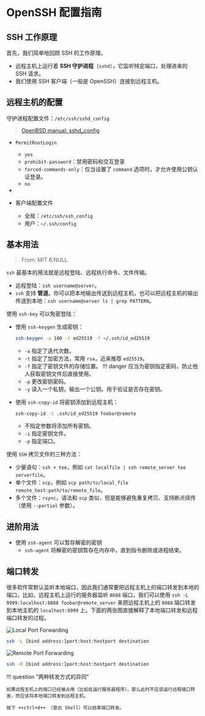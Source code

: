 # OpenSSH 配置指南

## SSH 工作原理

首先，我们简单地回顾 SSH 的工作原理。

- 远程主机上运行着 **SSH 守护进程**（`sshd`），它监听特定端口，处理进来的 SSH 请求。
- 我们使用 SSH 客户端（一般是 OpenSSH）连接到远程主机。

## 远程主机的配置

守护进程配置文件：`/etc/ssh/sshd_config`

> [OpenBSD manual: sshd_config](https://man.openbsd.org/sshd_config)

- `PermitRootLogin`
    - `yes`
    - `prohibit-password`：禁用密码和交互登录
    - `forced-commands-only`：仅当设置了 `command` 选项时，才允许使用公钥认证登录。
    - `no`
- 

-   客户端配置文件
    -   全局：`/etc/ssh/ssh_config`
    -   用户：`~/.ssh/config`

## 基本用法

> From: MIT 6.NULL

`ssh` 最基本的用法就是远程登陆、远程执行命令、文件传输。

-   远程登陆：`ssh username@server`。
-   `ssh` 支持 **管道**。你可以把本地输出传送到远程主机，也可以把远程主机的输出传送到本地：`ssh username@server ls | grep PATTERN`。

使用 `ssh-key` 可以免密登陆：

-   使用 `ssh-keygen` 生成密钥：

    ```bash
    ssh-keygen -a 100 -t ed25519 -f ~/.ssh/id_ed25519
    ```

    -   `-a` 指定了迭代次数。
    -   `-t` 指定了加密方法，常用 `rsa`，近来推荐 `ed25519`。
    -   `-f` 指定了密钥文件的存储位置。
        !!! danger
        应当为密钥指定密码，防止他人获取密钥文件后直接使用。
    -   `-p` 更改密钥密码。
    -   `-y` 读入一个私钥，输出一个公钥。用于验证是否存在密钥。

-   使用 `ssh-copy-id` 将密钥添加到远程主机：

    ```bash
    ssh-copy-id -i .ssh/id_ed25519 foobar@remote
    ```

    -   不指定参数将添加所有密钥。
    -   `-i` 指定密钥文件。
    -   `-p` 指定端口。

使用 `SSH` 拷贝文件的三种方法：

-   少量语句：`ssh + tee`，例如 `cat localfile | ssh remote_server tee serverfile`。
-   单个文件：`scp`，例如 `scp path/to/local_file remote_host:path/to/remote_file`。
-   多个文件：`rsync`，语法和 `scp` 类似，但是能够避免重复拷贝、支持断点续传（使用 `--partial` 参数）。

## 进阶用法

-   使用 `ssh-agent` 可以暂存解密的密钥
    -   `ssh-agent` 将解密的密钥暂存在内存中，直到指令删除或进程结束。

## 端口转发

很多软件常默认监听本地端口，因此我们通常要把远程主机上的端口转发到本地的端口。比如，远程主机上运行的服务器监听 `8888` 端口，我们可以使用 `ssh -L 9999:localhost:8888 foobar@remote_server` 来把远程主机上的 `8888` 端口转发到本地主机的 `localhost:9999` 上。下面的两张图直接解释了本地端口转发和远程端口转发的过程。

![Local Port Forwarding](https://i.stack.imgur.com/a28N8.png%C2%A0)

```bash
ssh -L [bind address:]port:host:hostport destination
```

![Remote Port Forwarding](https://i.stack.imgur.com/4iK3b.png%C2%A0)

```bash
ssh -R [bind address:]port:host:hostport destination
```

!!! question "两种转发方式的异同"

    如果远程主机上的端口已经被占用（比如在运行服务器程序），那么此时不应该运行远程端口转发，而应该将本地端口转发到远程主机。

    按下 ++ctrl+d++ （登出 Shell）可以结束端口转发。
